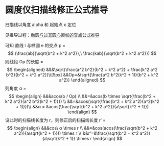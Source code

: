 # 圆度仪扫描线修正公式推导



扫描线以角度 alpha 和 起始点 o 定位

见推导过程：[椭圆与过其圆心直线的交点公式推导](./椭圆与过其圆心直线的交点公式推导)

可知 直线 l 与椭圆 e 的交点 p =
$$
(\frac{ab}{\sqrt{b^2 + k^2 a^2}},\ \frac{kab}{\sqrt{b^2 + k^2 a^2}})
$$
则线段 Op 的长度 = 
$$
\begin{aligned}
&&&\sqrt{\frac{a^2 b^2}{b^2 + k^2 a^2} + \frac{k^2 a^2 b^2}{b^2 + k^2 a^2}}\\[5px]
&&Op=&\sqrt{\frac{a^2 b^2(k^2 + 1)}{b^2 + k^2 a^2}}
\end{aligned}
$$
则角度 α =
$$
\begin{align}
&&&acos(b / Op) \\
&&=&acos(b \times \sqrt{\frac{b^2 + k^2 a^2}{a^2 b^2(k^2 + 1)}}) \\
&&=&acos(\sqrt{\frac{b^2 + k^2 a^2}{a^2(k^2 + 1)}})\\
&&α = &acos(\frac{\sqrt{b^2 + k^2 a^2}}{a\sqrt{k^2 + 1}})
\end{align}
$$
设此时的扫描线长度为 r，则修正后的扫描线长度 r‘ =
$$
\begin{align}
&&&cos\ α \times r \\
&&=&cos(acos(\frac{\sqrt{b^2 + k^2 a^2}}{a\sqrt{k^2 + 1}})) \times r \\
&&r'=&\frac{\sqrt{b^2 + k^2 a^2}}{a\sqrt{k^2 + 1}} \times r
\end{align}
$$


